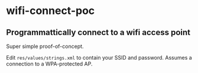 # wifi-connect-poc
## Programmattically connect to a wifi access point

Super simple proof-of-concept.

Edit `res/values/strings.xml` to contain your SSID and password.  Assumes a connection to a WPA-protected AP.
